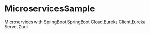 # MicroservicesSample
Microservices with SpringBoot,SpringBoot Cloud,Eureka Client,Eureka Server,Zuul
